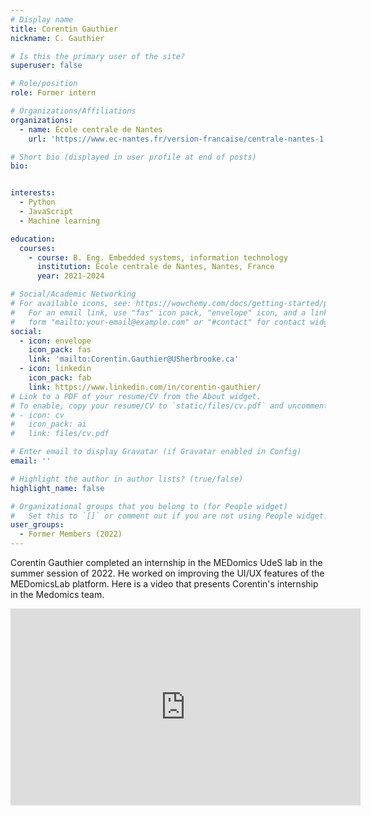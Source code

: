 ```yaml
---
# Display name
title: Corentin Gauthier
nickname: C. Gauthier

# Is this the primary user of the site?
superuser: false

# Role/position
role: Former intern

# Organizations/Affiliations
organizations:
  - name: École centrale de Nantes
    url: 'https://www.ec-nantes.fr/version-francaise/centrale-nantes-1'

# Short bio (displayed in user profile at end of posts)
bio: 


interests:
  - Python
  - JavaScript
  - Machine learning

education:
  courses:
    - course: B. Eng. Embedded systems, information technology
      institution: École centrale de Nantes, Nantes, France
      year: 2021-2024

# Social/Academic Networking
# For available icons, see: https://wowchemy.com/docs/getting-started/page-builder/#icons
#   For an email link, use "fas" icon pack, "envelope" icon, and a link in the
#   form "mailto:your-email@example.com" or "#contact" for contact widget.
social:
  - icon: envelope
    icon_pack: fas
    link: 'mailto:Corentin.Gauthier@USherbrooke.ca'
  - icon: linkedin
    icon_pack: fab
    link: https://www.linkedin.com/in/corentin-gauthier/
# Link to a PDF of your resume/CV from the About widget.
# To enable, copy your resume/CV to `static/files/cv.pdf` and uncomment the lines below.
# - icon: cv
#   icon_pack: ai
#   link: files/cv.pdf

# Enter email to display Gravatar (if Gravatar enabled in Config)
email: ''

# Highlight the author in author lists? (true/false)
highlight_name: false

# Organizational groups that you belong to (for People widget)
#   Set this to `[]` or comment out if you are not using People widget.
user_groups:
  - Former Members (2022)
---
```


Corentin Gauthier completed an internship in the MEDomics UdeS lab in the summer session of 2022. He worked on 
improving the UI/UX features of the MEDomicsLab platform. Here is a video that presents Corentin's internship in the Medomics team.

  
<p align="center">
  <iframe width="560" height="315" src="https://www.youtube.com/embed/ODJ3TD5H11Q" title="YouTube video player" frameborder="0" allow="accelerometer; autoplay; clipboard-write; encrypted-media; gyroscope; picture-in-picture" allowfullscreen></iframe>
</p>
